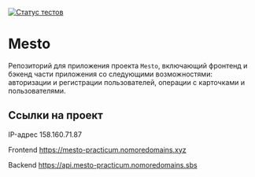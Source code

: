 [![Статус тестов](../../actions/workflows/tests.yml/badge.svg)](../../actions/workflows/tests.yml)

# Mesto
Репозиторий для приложения проекта `Mesto`, включающий фронтенд и бэкенд части приложения со следующими возможностями: авторизации и регистрации пользователей, операции с карточками и пользователями.

## Ссылки на проект

IP-адрес 158.160.71.87

Frontend https://mesto-practicum.nomoredomains.xyz

Backend https://api.mesto-practicum.nomoredomains.sbs
